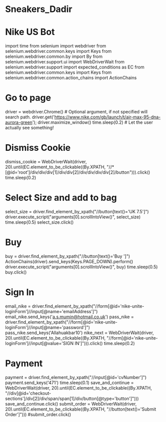 # Sneakers_Dadir
# Nike US Bot

import time
from selenium import webdriver
from selenium.webdriver.common.keys import Keys
from selenium.webdriver.common.by import By
from selenium.webdriver.support.ui import WebDriverWait
from selenium.webdriver.support import expected_conditions as EC
from selenium.webdriver.common.keys import Keys
from selenium.webdriver.common.action_chains import ActionChains

# Go to page
driver = webdriver.Chrome()  # Optional argument, if not specified will search path.
driver.get('https://www.nike.com/gb/launch/t/air-max-95-dna-aurora-green');
driver.maximize_window()
time.sleep(0.2) # Let the user actually see something!

# Dismiss Cookie
dismiss_cookie = WebDriverWait(driver, 20).until(EC.element_to_be_clickable((By.XPATH, "//*[@id='root']/div/div/div[1]/div/div[2]/div/div/div/div[2]/button"))).click()
time.sleep(0.2)

# Select Size and add to bag
select_size = driver.find_element_by_xpath("//button[text()='UK 7.5']")
driver.execute_script("arguments[0].scrollIntoView()", select_size)
time.sleep(0.5)
select_size.click()

# Buy
buy = driver.find_element_by_xpath("//button[text()='Buy ']")
ActionChains(driver).send_keys(Keys.PAGE_DOWN).perform()
driver.execute_script("arguments[0].scrollIntoView()", buy)
time.sleep(0.5)
buy.click()

# Sign In
email_nike = driver.find_element_by_xpath("//form[@id='nike-unite-loginForm']//input[@name='emailAddress']")
email_nike.send_keys('a.s.mumin@hotmail.co.uk')
pass_nike = driver.find_element_by_xpath("//form[@id='nike-unite-loginForm']//input[@name='password']")
pass_nike.send_keys('Allahuakbar10')
nike_next = WebDriverWait(driver, 20).until(EC.element_to_be_clickable((By.XPATH, "//form[@id='nike-unite-loginForm']//input[@value='SIGN IN']"))).click()
time.sleep(0.2)

# Payment
payment = driver.find_element_by_xpath("//input[@id='cvNumber']")
payment.send_keys('471')
time.sleep(0.1)
save_and_continue = WebDriverWait(driver, 20).until(EC.element_to_be_clickable((By.XPATH, "//div[@id='checkout-sections']/div[2]/div/span/span[1]/div/button[@type='button']")))
save_and_continue.click()
submit_order = WebDriverWait(driver, 20).until(EC.element_to_be_clickable((By.XPATH, "//button[text()='Submit Order']")))
#submit_order.click()

